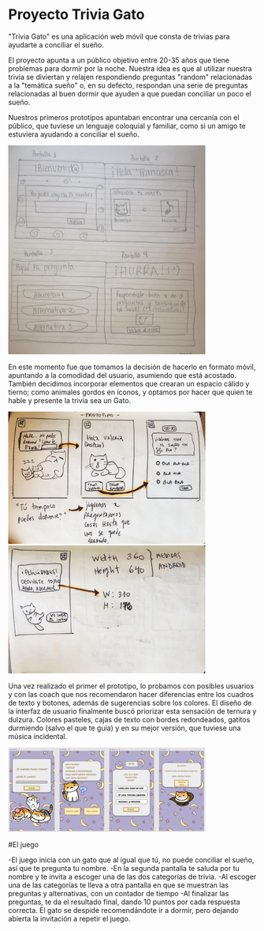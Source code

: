 # Proyecto Trivia Gato

"Trivia Gato" es una aplicación web móvil que consta de trivias para ayudarte a conciliar el sueño.

El proyecto apunta a un público objetivo entre 20-35 años que tiene problemas para dormir por la noche. 
Nuestra idea es que al utilizar nuestra trivia se diviertan y relajen respondiendo preguntas "random" relacionadas a la "temática sueño" o, en su defecto,
respondan una serie de preguntas relacionadas al buen dormir que ayuden a que puedan conciliar un poco el sueño.

Nuestros primeros prototipos apuntaban encontrar una cercanía con el público, que tuviese un lenguaje coloquial y familiar, como si un amigo te estuviera ayudando
a conciliar el sueño.

<img width=400 src="https://raw.githubusercontent.com/FranciscaCastro/TriviaGato/trivia/boceto1.jpg">

En este momento fue que tomamos la decisión de hacerlo en formato móvil, apuntando a la  comodidad del usuario, asumiendo que está acostado. También decidimos
incorporar elementos que crearan un espacio cálido y tierno; como animales gordos en íconos, y optamos por hacer que quien te hable y presente la trivia sea un Gato.

<img width=400 src="https://raw.githubusercontent.com/FranciscaCastro/TriviaGato/trivia/boceto2.jpg"> <img width=400 src="https://github.com/FranciscaCastro/TriviaGato/blob/trivia/boceto3.jpg">

Una vez realizado el primer el prototipo, lo probamos con posibles usuarios y con las coach que nos recomendaron hacer diferencias entre los cuadros de texto y botones, además de sugerencias sobre los colores.
El diseño de la interfaz de usuario finalmente buscó priorizar esta sensación de ternura y dulzura. Colores pasteles, cajas de texto con bordes redondeados, 
gatitos durmiendo (salvo el que te guía) y en su mejor versión, que tuviese una música incidental.

<img width=400 src="https://github.com/FranciscaCastro/TriviaGato/blob/trivia/prototipo.jpg">

#El juego

-El juego inicia con un gato que al igual que tú, no puede conciliar el sueño, así que te pregunta tu nombre.
-En la segunda pantalla te saluda por tu nombre y te invita a escoger una de las dos categorías de trivia.
-Al escoger una de las categorías te lleva a otra pantalla en que se muestran las preguntas y alternativas, con un contador de tiempo
-Al finalizar las preguntas, te da el resultado final, dando 10 puntos por cada respuesta correcta. El gato se despide recomendándote ir a dormir, pero dejando abierta
la invitación a repetir el juego.
